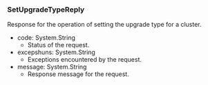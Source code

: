 ### SetUpgradeTypeReply
Response for the operation of setting the upgrade type for a cluster.

- code: System.String
  - Status of the request.
- excepshuns: System.String
  - Exceptions encountered by the request.
- message: System.String
  - Response message for the request.
